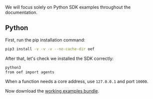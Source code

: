 We will focus solely on Python SDK examples throughout the documentation. 

## Python

First, run the pip installation command:

``` bash
pip3 install -v -v -v --no-cache-dir oef
```

After that, let's check we installed the SDK correctly:

``` bash
python3
from oef import agents
```

When a function needs a core address, use `127.0.0.1` and port `10000`.

Now download the <a href="/oef/assets/examples.tgz" download="">working examples bundle</a>.


<!--
## Java/Kotlin

First clone the repo:

!!! Warning
	This is an internal private repo.

``` bash
git clone git@github.com:uvue-git/oef-sdk-kotlin.git
```

In your IDE in the `oef-sdk-kotlin` directory, build and install to your local maven with:

``` bash
./gradlew clean
./gradlew build -x test
./gradlew publishToMavenLocal
```

To run some examples, clone the following repo:

``` bash
git clone git@github.com:uvue-git/oef-sdk-kj-examples.git
```

!!! Warning
	This is an internal private repo.


In your IDE, run:

``` bash
./gradlew clean
./gradlew build -x test
```

You can now run the `WeatherClient` example.


## C++

Run the following commands:

``` bash
git clone git@github.com:uvue-git/oef-sdk-cpp.git
cd oef-sdk-cpp
cmake .
```
-->




